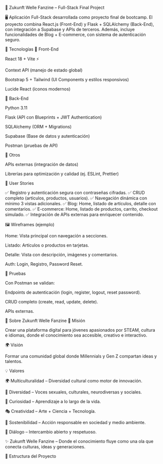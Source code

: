 🌊 Zukunft Welle Fanzine – Full-Stack Final Project

🖥️ Aplicación Full-Stack desarrollada como proyecto final de bootcamp.
El proyecto combina React.js (Front-End) y Flask + SQLAlchemy (Back-End), con integración a Supabase y APIs de terceros.
Además, incluye funcionalidades de Blog + E-commerce, con sistema de autenticación seguro.

🚀 Tecnologías
🔹 Front-End

React 18 + Vite ⚡

Context API (manejo de estado global)

Bootstrap 5 + Tailwind (UI Components y estilos responsivos)

Lucide React (íconos modernos)

🔹 Back-End

Python 3.11

Flask (API con Blueprints + JWT Authentication)

SQLAlchemy (ORM + Migrations)

Supabase (Base de datos y autenticación)

Postman (pruebas de API)

🔹 Otros

APIs externas (integración de datos)

Librerías para optimización y calidad (ej. ESLint, Prettier)

📌 User Stories

✅ Registro y autenticación segura con contraseñas cifradas.
✅ CRUD completo (artículos, productos, usuarios).
✅ Navegación dinámica con mínimo 3 vistas adicionales.
✅ Blog: Home, listado de artículos, detalle con comentarios.
✅ E-commerce: Home, listado de productos, carrito, checkout simulado.
✅ Integración de APIs externas para enriquecer contenido.

🖼️ Wireframes (ejemplo)

Home: Vista principal con navegación a secciones.

Listado: Artículos o productos en tarjetas.

Detalle: Vista con descripción, imágenes y comentarios.

Auth: Login, Registro, Password Reset.

🧪 Pruebas

Con Postman se validan:

Endpoints de autenticación (login, register, logout, reset password).

CRUD completo (create, read, update, delete).

APIs externas.

🌊 Sobre Zukunft Welle Fanzine
🎯 Misión

Crear una plataforma digital para jóvenes apasionados por STEAM, cultura e idiomas, donde el conocimiento sea accesible, creativo e interactivo.

🌍 Visión

Formar una comunidad global donde Millennials y Gen Z compartan ideas y talentos.

💡 Valores

🌍 Multiculturalidad – Diversidad cultural como motor de innovación.

🌈 Diversidad – Voces sexuales, culturales, neurodiversas y sociales.

🔎 Curiosidad – Aprendizaje a lo largo de la vida.

🎭 Creatividad – Arte + Ciencia + Tecnología.

🌱 Sostenibilidad – Acción responsable en sociedad y medio ambiente.

💬 Diálogo – Intercambio abierto y respetuoso.

✨ Zukunft Welle Fanzine – Donde el conocimiento fluye como una ola que conecta culturas, ideas y generaciones.

📂 Estructura del Proyecto
